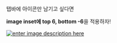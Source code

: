 탭바에 아이콘만 남기고 싶다면

**image inset에 top 6, bottom -6**을 적용하자!

[![enter image description here](http://i.stack.imgur.com/rrid9.gif)](http://i.stack.imgur.com/rrid9.gif)

